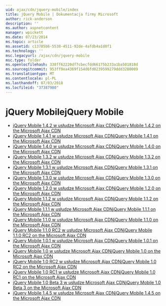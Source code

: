 ```yaml
---
uid: ajax/cdn/jquery-mobile/index
title: jQuery Mobile | Dokumentacja firmy Microsoft
author: rick-anderson
description: ''
ms.author: aspnetcontent
manager: wpickett
ms.date: 07/23/2014
ms.topic: article
ms.assetid: c13785b6-5538-4511-92de-4afdb4a1d0f1
ms.technology: ''
msc.legacyurl: /ajax/cdn/jquery-mobile
msc.type: folder
ms.openlocfilehash: 338ff62220df7cbecfdd66175b233a1ba501818d
ms.sourcegitcommit: 953ff9ea4369f154d6fd0239599279ddd3280009
ms.translationtype: MT
ms.contentlocale: pl-PL
ms.lasthandoff: 07/03/2018
ms.locfileid: "37387980"
---
```

<a name="jquery-mobile"></a><span data-ttu-id="cce33-102">jQuery Mobile</span><span class="sxs-lookup"><span data-stu-id="cce33-102">jQuery Mobile</span></span>
====================
- [<span data-ttu-id="cce33-103">jQuery Mobile 1.4.2 w usłudze Microsoft Ajax CDN</span><span class="sxs-lookup"><span data-stu-id="cce33-103">jQuery Mobile 1.4.2 on the Microsoft Ajax CDN</span></span>](cdnjquerymobile142.md)
- [<span data-ttu-id="cce33-104">jQuery Mobile 1.4.1 w usłudze Microsoft Ajax CDN</span><span class="sxs-lookup"><span data-stu-id="cce33-104">jQuery Mobile 1.4.1 on the Microsoft Ajax CDN</span></span>](cdnjquerymobile141.md)
- [<span data-ttu-id="cce33-105">jQuery Mobile 1.4.0 w usłudze Microsoft Ajax CDN</span><span class="sxs-lookup"><span data-stu-id="cce33-105">jQuery Mobile 1.4.0 on the Microsoft Ajax CDN</span></span>](cdnjquerymobile140.md)
- [<span data-ttu-id="cce33-106">jQuery Mobile 1.3.2 w usłudze Microsoft Ajax CDN</span><span class="sxs-lookup"><span data-stu-id="cce33-106">jQuery Mobile 1.3.2 on the Microsoft Ajax CDN</span></span>](cdnjquerymobile132.md)
- [<span data-ttu-id="cce33-107">jQuery Mobile 1.3.1 w usłudze Microsoft Ajax CDN</span><span class="sxs-lookup"><span data-stu-id="cce33-107">jQuery Mobile 1.3.1 on the Microsoft Ajax CDN</span></span>](cdnjquerymobile131.md)
- [<span data-ttu-id="cce33-108">jQuery Mobile 1.3.0 w usłudze Microsoft Ajax CDN</span><span class="sxs-lookup"><span data-stu-id="cce33-108">jQuery Mobile 1.3.0 on the Microsoft Ajax CDN</span></span>](cdnjquerymobile130.md)
- [<span data-ttu-id="cce33-109">jQuery Mobile 1.2.0 w usłudze Microsoft Ajax CDN</span><span class="sxs-lookup"><span data-stu-id="cce33-109">jQuery Mobile 1.2.0 on the Microsoft Ajax CDN</span></span>](cdnjquerymobile120.md)
- [<span data-ttu-id="cce33-110">jQuery Mobile 1.1.2 w usłudze Microsoft Ajax CDN</span><span class="sxs-lookup"><span data-stu-id="cce33-110">jQuery Mobile 1.1.2 on the Microsoft Ajax CDN</span></span>](cdnjquerymobile112.md)
- [<span data-ttu-id="cce33-111">jQuery Mobile 1.1.1 w usłudze Microsoft Ajax CDN</span><span class="sxs-lookup"><span data-stu-id="cce33-111">jQuery Mobile 1.1.1 on the Microsoft Ajax CDN</span></span>](cdnjquerymobile111.md)
- [<span data-ttu-id="cce33-112">jQuery Mobile 1.1.0 w usłudze Microsoft Ajax CDN</span><span class="sxs-lookup"><span data-stu-id="cce33-112">jQuery Mobile 1.1.0 on the Microsoft Ajax CDN</span></span>](cdnjquerymobile110.md)
- [<span data-ttu-id="cce33-113">jQuery Mobile 1.1.0 RC2 w usłudze Microsoft Ajax CDN</span><span class="sxs-lookup"><span data-stu-id="cce33-113">jQuery Mobile 1.1.0 RC2 on the Microsoft Ajax CDN</span></span>](cdnjquerymobile110rc2.md)
- [<span data-ttu-id="cce33-114">jQuery Mobile 1.0.1 w usłudze Microsoft Ajax CDN</span><span class="sxs-lookup"><span data-stu-id="cce33-114">jQuery Mobile 1.0.1 on the Microsoft Ajax CDN</span></span>](cdnjquerymobile101.md)
- [<span data-ttu-id="cce33-115">jQuery Mobile 1.0 w usłudze Microsoft Ajax CDN</span><span class="sxs-lookup"><span data-stu-id="cce33-115">jQuery Mobile 1.0 on the Microsoft Ajax CDN</span></span>](cdnjquerymobile10.md)
- [<span data-ttu-id="cce33-116">jQuery Mobile 1.0 RC2 w usłudze Microsoft Ajax CDN</span><span class="sxs-lookup"><span data-stu-id="cce33-116">jQuery Mobile 1.0 RC2 on the Microsoft Ajax CDN</span></span>](cdnjquerymobile10rc2.md)
- [<span data-ttu-id="cce33-117">jQuery Mobile 1.0 RC1 w usłudze Microsoft Ajax CDN</span><span class="sxs-lookup"><span data-stu-id="cce33-117">jQuery Mobile 1.0 RC1 on the Microsoft Ajax CDN</span></span>](cdnjquerymobile10rc1.md)
- [<span data-ttu-id="cce33-118">jQuery Mobile 1.0 Beta 3 w usłudze Microsoft Ajax CDN</span><span class="sxs-lookup"><span data-stu-id="cce33-118">jQuery Mobile 1.0 Beta 3 on the Microsoft Ajax CDN</span></span>](cdnjquerymobile10b3.md)
- [<span data-ttu-id="cce33-119">jQuery Mobile 1.4.5 w usłudze Microsoft Ajax CDN</span><span class="sxs-lookup"><span data-stu-id="cce33-119">jQuery Mobile 1.4.5 on the Microsoft Ajax CDN</span></span>](cdnjquerymobile145.md)
